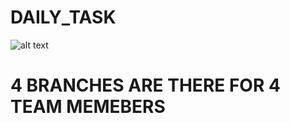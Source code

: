 # DAILY_TASK

![alt text](https://user-images.githubusercontent.com/97270883/150280377-36670310-186d-45ac-9028-897a902f7b39.png)

# 4 BRANCHES ARE THERE FOR 4 TEAM MEMEBERS 
